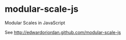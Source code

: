 modular-scale-js
================

Modular Scales in JavaScript

See http://edwardoriordan.github.com/modular-scale-js